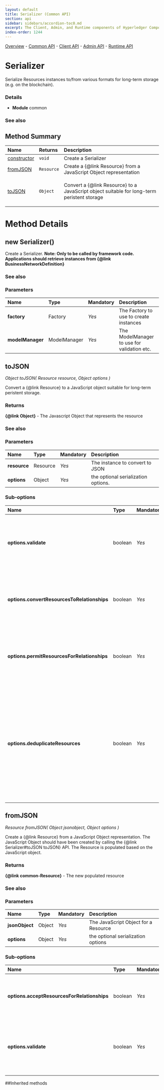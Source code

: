 ```yaml
---
layout: default
title: Serializer (Common API)
section: api
sidebar: sidebars/accordion-toc0.md
excerpt: The Client, Admin, and Runtime components of Hyperledger Composer
index-order: 1244
---
```

[Overview](api-doc-index)  -  [Common API](allData#common-api)  -  [Client API](allData#client-api)  -  [Admin API](allData#admin-api)  -  [Runtime API](allData#runtime-api)
# Serializer

Serialize Resources instances to/from various formats for long-term storage
(e.g. on the blockchain).

### Details

- **Module** common



### See also





## Method Summary
| Name | Returns | Description |
| :---- | :-------- | :----------- |
| [constructor](#constructor) | `void` | Create a Serializer  |
| [fromJSON](#fromjson) | `Resource` | Create a {@link Resource} from a JavaScript Object representation  |
| [toJSON](#tojson) | `Object` | <p> Convert a {@link Resource} to a JavaScript object suitable for long-term peristent storage  |





# Method Details


## new Serializer()


Create a Serializer. <strong>Note: Only to be called by framework code. Applications should retrieve instances from {@link BusinessNetworkDefinition}</strong> </p>







### See also






### Parameters
| Name | Type | Mandatory | Description |
| :-----------  | :----------- | :----------- | :----------- |
|**factory**| Factory |*Yes*|The Factory to use to create instances|
|**modelManager**| ModelManager |*Yes*|The ModelManager to use for validation etc.|










## toJSON
_Object toJSON( Resource resource, Object options )_


<p> Convert a {@link Resource} to a JavaScript object suitable for long-term peristent storage. </p>





### Returns
**{@link Object}** - The Javascript Object that represents the resource




### See also






### Parameters
| Name | Type | Mandatory | Description |
| :-----------  | :----------- | :----------- | :----------- |
|**resource**| Resource |*Yes*|The instance to convert to JSON|
|**options**| Object |*Yes*|the optional serialization options.|



### Sub-options

| Name | Type | Mandatory | Description |
| :-----------  | :----------- | :----------- | :----------- |
|**options.validate**| boolean |*Yes*|validate the structure of the Resource with its model prior to serialization (default to true)|
|**options.convertResourcesToRelationships**| boolean |*Yes*|Convert resources that are specified for relationship fields into relationships, false by default.|
|**options.permitResourcesForRelationships**| boolean |*Yes*|Permit resources in the place of relationships (serializing them as resources), false by default.|
|**options.deduplicateResources**| boolean |*Yes*|Generate $id for resources and if a resources appears multiple times in the object graph only the first instance is serialized in full, subsequent instances are replaced with a reference to the $id|






## fromJSON
_Resource fromJSON( Object jsonobject, Object options )_


Create a {@link Resource} from a JavaScript Object representation. The JavaScript Object should have been created by calling the {@link Serializer#toJSON toJSON} API.
The Resource is populated based on the JavaScript object.





### Returns
**{@link common-Resource}** - The new populated resource




### See also






### Parameters
| Name | Type | Mandatory | Description |
| :-----------  | :----------- | :----------- | :----------- |
|**jsonObject**| Object |*Yes*|The JavaScript Object for a Resource|
|**options**| Object |*Yes*|the optional serialization options|



### Sub-options

| Name | Type | Mandatory | Description |
| :-----------  | :----------- | :----------- | :----------- |
|**options.acceptResourcesForRelationships**| boolean |*Yes*|handle JSON objects in the place of strings for relationships, defaults to false.|
|**options.validate**| boolean |*Yes*|validate the structure of the Resource with its model prior to serialization (default to true)|




 

##Inherited methods

 